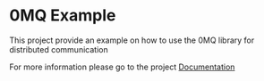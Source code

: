 
# 0MQ Example

This project provide an example on how to use the 0MQ library for distributed communication

For more information please go to the project [Documentation]( ./doc/src/index.md )


